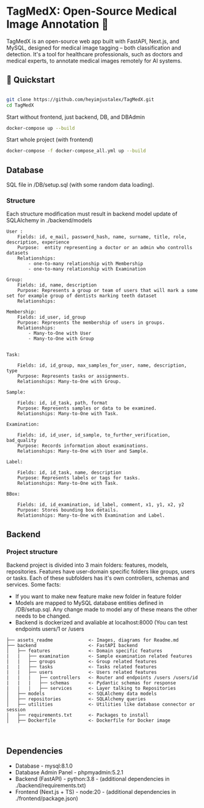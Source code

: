# TagMedX: Open-Source Medical Image Annotation 🏥

TagMedX is an open-source web app built with FastAPI, Next.js, and MySQL, designed for medical image tagging – both classification and detection. It's a tool for healthcare professionals, such as doctors and medical experts, to annotate medical images remotely for AI systems. 

## 🚀  Quickstart

```bash

git clone https://github.com/heyimjustalex/TagMedX.git
cd TagMedX

```
Start without frontend, just backend, DB, and DBAdmin
```bash 
docker-compose up --build
```
Start whole project (with frontend)

```bash
docker-compose -f docker-compose_all.yml up --build
```

## Database

SQL file in /DB/setup.sql (with some random data loading).

### Structure

Each structure modification must result in backend model update of SQLAlchemy in ./backend/models

    User :
        Fields: id, e_mail, password_hash, name, surname, title, role, description, experience
        Purpose:  entity representing a doctor or an admin who controlls datasets
        Relationships: 
            - one-to-many relationship with Membership
            - one-to-many relationship with Examination

    Group:
        Fields: id, name, description
        Purpose: Represents a group or team of users that will mark a some set for example group of dentists marking teeth dataset
        Relationships: 

    Membership:
        Fields: id_user, id_group
        Purpose: Represents the membership of users in groups.
        Relationships: 
            - Many-to-One with User 
            - Many-to-One with Group
  

    Task:

        Fields: id, id_group, max_samples_for_user, name, description, type
        Purpose: Represents tasks or assignments.
        Relationships: Many-to-One with Group.

    Sample:

        Fields: id, id_task, path, format
        Purpose: Represents samples or data to be examined.
        Relationships: Many-to-One with Task.

    Examination:

        Fields: id, id_user, id_sample, to_further_verification, bad_quality
        Purpose: Records information about examinations.
        Relationships: Many-to-One with User and Sample.

    Label:

        Fields: id, id_task, name, description
        Purpose: Represents labels or tags for tasks.
        Relationships: Many-to-One with Task.

    BBox:

        Fields: id, id_examination, id_label, comment, x1, y1, x2, y2
        Purpose: Stores bounding box details.
        Relationships: Many-to-One with Examination and Label.

## Backend

### Project structure

Backend project is divided into 3 main folders: features, models, repositories. Features have user-domain specific folders like groups, users or tasks. Each of these subfolders has it's own controllers, schemas and services. Some facts:
- If you want to make new feature make new folder in feature folder
- Models are mapped to MySQL database entities defined in /DB/setup.sql. Any change made to model any of these means the other needs to be changed.
- Backend is dockerized and avaliable at localhost:8000 (You can test endpoints users/1 or /users

```
├── assets_readme             <- Images, diagrams for Readme.md
├── backend                   <- FastAPI backend
│   ├── features              <- Domain specific features
|   |   ├── examination       <- Sample examination related features
|   |   ├── groups            <- Group related features
|   |   ├── tasks             <- Tasks related features
|   |   ├── users             <- Users related features
|   |   |   ├── controllers   <- Router and endpoints /users /users/id
|   |   |   ├── schemas       <- Pydantic schemas for response
|   |   |   ├── services      <- Layer talking to Repositories
│   ├── models                <- SQLAlchemy data models
│   ├── repositories          <- SQLAlchemy queries
│   ├── utilities             <- Utilities like database connector or session
│   ├── requirements.txt      <- Packages to install
│   ├── Dockerfile            <- Dockerfile for Docker image
```
<br>


## Dependencies
- Database -  mysql:8.1.0
- Database Admin Panel - phpmyadmin:5.2.1
- Backend (FastAPI) - python:3.8 - (additional dependencies in ./backend/requirements.txt)
- Frontend (Next.js + TS) -  node:20 - (additional dependencies in ./frontend/package.json)